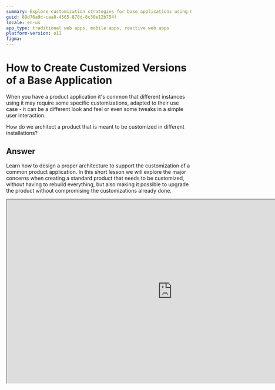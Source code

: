 ```yaml
---
summary: Explore customization strategies for base applications using OutSystems 11 (O11) in this detailed guide.
guid: 89d76a9c-caa8-4565-878d-8c30e12b754f
locale: en-us
app_type: traditional web apps, mobile apps, reactive web apps
platform-version: o11
figma:
---
```


# How to Create Customized Versions of a Base Application

When you have a product application it's common that different instances using it may require some specific customizations, adapted to their use case - it can be a different look and feel or even some tweaks in a simple user interaction.

How do we architect a product that is meant to be customized in different installations?

## Answer

Learn how to design a proper architecture to support the customization of a common product application. In this short lesson we will explore the major concerns when creating a standard product that needs to be customized, without having to rebuild everything, but also making it possible to upgrade the product without compromising the customizations already done.

<iframe markdown="1" width="900" height="500"
src="https://www.youtube.com/embed/IXiY_pcMpjQ">
</iframe>
